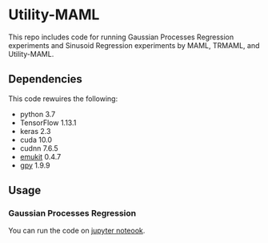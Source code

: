 # Utility-MAML
This repo includes code for running Gaussian Processes Regression experiments and Sinusoid Regression experiments by MAML, TRMAML, and Utility-MAML.

## Dependencies
This code rewuires the following: 

- python 3.7
- TensorFlow 1.13.1
- keras 2.3
- cuda 10.0
- cudnn 7.6.5
- [emukit](https://github.com/EmuKit/emukit) 0.4.7
- [gpy](https://gpy.readthedocs.io/en/deploy/) 1.9.9

## Usage
### Gaussian Processes Regression
You can run the code on [jupyter noteook](https://jupyter.org/install.html).
